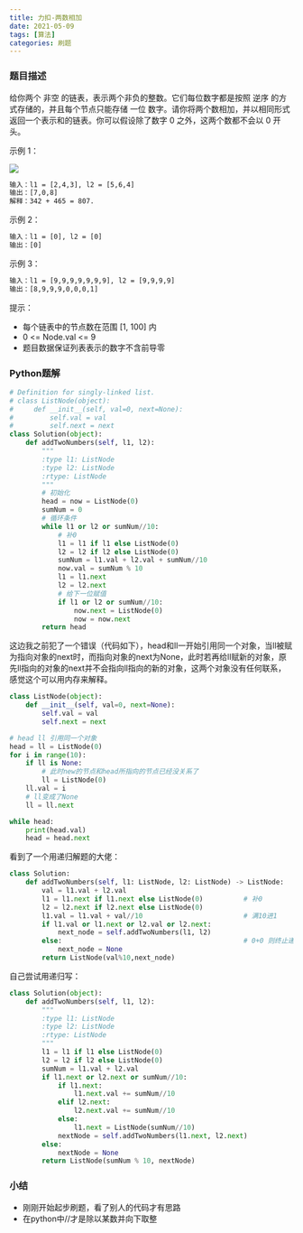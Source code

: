 ```yaml
---
title: 力扣-两数相加
date: 2021-05-09
tags: [算法]
categories: 刷题
---
```


### 题目描述

给你两个 非空 的链表，表示两个非负的整数。它们每位数字都是按照 逆序 的方式存储的，并且每个节点只能存储 一位 数字。请你将两个数相加，并以相同形式返回一个表示和的链表。你可以假设除了数字 0 之外，这两个数都不会以 0 开头。

示例 1：

<img src="https://cos-1301609895.cos.ap-nanjing.myqcloud.com/shuati1.jpg">

```tex
输入：l1 = [2,4,3], l2 = [5,6,4]
输出：[7,0,8]
解释：342 + 465 = 807.
```

示例 2：

```tex
输入：l1 = [0], l2 = [0]
输出：[0]
```

示例 3：

```tex
输入：l1 = [9,9,9,9,9,9,9], l2 = [9,9,9,9]
输出：[8,9,9,9,0,0,0,1]
```

提示：

- 每个链表中的节点数在范围 [1, 100] 内
- 0 <= Node.val <= 9
- 题目数据保证列表表示的数字不含前导零



### Python题解

```python
# Definition for singly-linked list.
# class ListNode(object):
#     def __init__(self, val=0, next=None):
#         self.val = val
#         self.next = next
class Solution(object):
    def addTwoNumbers(self, l1, l2):
        """
        :type l1: ListNode
        :type l2: ListNode
        :rtype: ListNode
        """
        # 初始化
        head = now = ListNode(0)
        sumNum = 0
        # 循环条件
        while l1 or l2 or sumNum//10:
          	# 补0
            l1 = l1 if l1 else ListNode(0)
            l2 = l2 if l2 else ListNode(0)
            sumNum = l1.val + l2.val + sumNum//10
            now.val = sumNum % 10
            l1 = l1.next
            l2 = l2.next
            # 给下一位赋值
            if l1 or l2 or sumNum//10:
                now.next = ListNode(0)
                now = now.next
        return head
```

这边我之前犯了一个错误（代码如下），head和ll一开始引用同一个对象，当ll被赋为指向对象的next时，而指向对象的next为None，此时若再给ll赋新的对象，原先ll指向的对象的next并不会指向ll指向的新的对象，这两个对象没有任何联系，感觉这个可以用内存来解释。

```python
class ListNode(object):
    def __init__(self, val=0, next=None):
        self.val = val
        self.next = next

# head ll 引用同一个对象
head = ll = ListNode(0)
for i in range(10):
    if ll is None:
      	# 此时new的节点和head所指向的节点已经没关系了
        ll = ListNode(0)
    ll.val = i
    # ll变成了None
    ll = ll.next

while head:
    print(head.val)
    head = head.next
```

看到了一个用递归解题的大佬：

```python
class Solution:
    def addTwoNumbers(self, l1: ListNode, l2: ListNode) -> ListNode:
        val = l1.val + l2.val
        l1 = l1.next if l1.next else ListNode(0)          # 补0
        l2 = l2.next if l2.next else ListNode(0)
        l1.val = l1.val + val//10                         # 满10进1
        if l1.val or l1.next or l2.val or l2.next:        
            next_node = self.addTwoNumbers(l1, l2)
        else:                                             # 0+0 则终止递归
            next_node = None
        return ListNode(val%10,next_node)
```

自己尝试用递归写：

```python
class Solution(object):
    def addTwoNumbers(self, l1, l2):
        """
        :type l1: ListNode
        :type l2: ListNode
        :rtype: ListNode
        """
        l1 = l1 if l1 else ListNode(0)
        l2 = l2 if l2 else ListNode(0)
        sumNum = l1.val + l2.val
        if l1.next or l2.next or sumNum//10:
            if l1.next:
                l1.next.val += sumNum//10
            elif l2.next:
                l2.next.val += sumNum//10
            else:
                l1.next = ListNode(sumNum//10)
            nextNode = self.addTwoNumbers(l1.next, l2.next)
        else:
            nextNode = None
        return ListNode(sumNum % 10, nextNode)
```

### 小结

- 刚刚开始起步刷题，看了别人的代码才有思路
- 在python中//才是除以某数并向下取整
